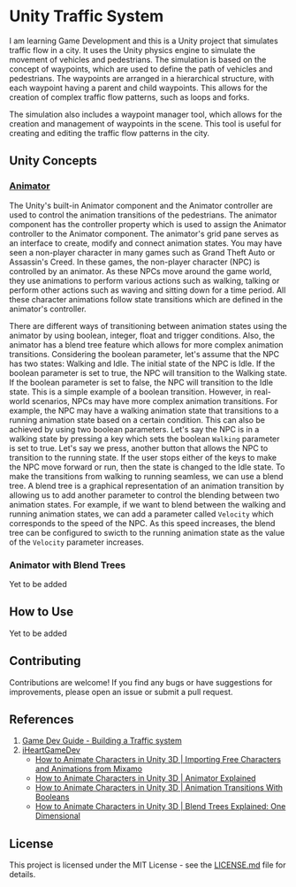 # Unity Traffic System

I am learning Game Development and this is a Unity project that simulates traffic flow in a city. It uses the Unity physics engine to simulate the movement of vehicles and pedestrians. The simulation is based on the concept of waypoints, which are used to define the path of vehicles and pedestrians. The waypoints are arranged in a hierarchical structure, with each waypoint having a parent and child waypoints. This allows for the creation of complex traffic flow patterns, such as loops and forks.

The simulation also includes a waypoint manager tool, which allows for the creation and management of waypoints in the scene. This tool is useful for creating and editing the traffic flow patterns in the city.

## Unity Concepts

### [Animator](https://docs.unity3d.com/ScriptReference/Animator.html)

The Unity's built-in Animator component and the Animator controller are used to control the animation transitions of the pedestrians. The animator component has the controller property which is used to assign the Animator controller to the Animator component. The animator's grid pane serves as an interface to create, modify and connect animation states. You may have seen a non-player character in many games such as Grand Theft Auto or Assassin's Creed. In these games, the non-player character (NPC) is controlled by an animator. As these NPCs move around the game world, they use animations to perform various actions such as walking, talking or perform other actions such as waving and sitting down for a time period. All these character animations follow state transitions which are defined in the animator's controller.

There are different ways of transitioning between animation states using the animator by using boolean, integer, float and trigger conditions. Also, the animator has a blend tree feature which allows for more complex animation transitions. Considering the boolean parameter, let's assume that the NPC has two states: Walking and Idle. The initial state of the NPC is Idle. If the boolean parameter is set to true, the NPC will transition to the Walking state. If the boolean parameter is set to false, the NPC will transition to the Idle state. This is a simple example of a boolean transition. However, in real-world scenarios, NPCs may have more complex animation transitions. For example, the NPC may have a walking animation state that transitions to a running animation state based on a certain condition. This can also be achieved by using two boolean parameters. Let's say the NPC is in a walking state by pressing a key which sets the boolean `Walking` parameter is set to true. Let's say we press, another button that allows the NPC to transition to the running state. If the user stops either of the keys to make the NPC move forward or run, then the state is changed to the Idle state. To make the transitions from walking to running seamless, we can use a blend tree. A blend tree is a graphical representation of an animation transition by allowing us to add another parameter to control the blending between two animation states. For example, if we want to blend between the walking and running animation states, we can add a parameter called `Velocity` which corresponds to the speed of the NPC. As this speed increases, the blend tree can be configured to swicth to the running animation state as the value of the `Velocity` parameter increases.

### Animator with Blend Trees

Yet to be added

## How to Use

Yet to be added

## Contributing

Contributions are welcome! If you find any bugs or have suggestions for improvements, please open an issue or submit a pull request.

## References

1. [Game Dev Guide - Building a Traffic system](https://www.youtube.com/watch?v=MXCZ-n5VyJc&t=107s)
2. [iHeartGameDev](https://www.youtube.com/@iHeartGameDev)
    - [How to Animate Characters in Unity 3D | Importing Free Characters and Animations from Mixamo](https://www.youtube.com/watch?v=vApG8aYD5aI&list=PLwyUzJb_FNeTQwyGujWRLqnfKpV-cj-eO&index=3)
    - [How to Animate Characters in Unity 3D | Animator Explained](https://www.youtube.com/watch?v=vApG8aYD5aI&list=PLwyUzJb_FNeTQwyGujWRLqnfKpV-cj-eO&index=3)
    - [How to Animate Characters in Unity 3D | Animation Transitions With Booleans](https://www.youtube.com/watch?v=FF6kezDQZ7s&list=PLwyUzJb_FNeTQwyGujWRLqnfKpV-cj-eO&index=4)
    - [How to Animate Characters in Unity 3D | Blend Trees Explained: One Dimensional](https://www.youtube.com/watch?v=m8rGyoStfgQ&list=PLwyUzJb_FNeTQwyGujWRLqnfKpV-cj-eO&index=5)

## License

This project is licensed under the MIT License - see the [LICENSE.md](LICENSE.md) file for details.
